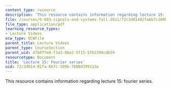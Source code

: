```yaml
---
content_type: resource
description: 'This resource contains information regarding lecture 15: fourier series.'
file: /courses/6-003-signals-and-systems-fall-2011/72c3d01402fa6b7c109b7b88d399115e_MIT6_003F11_lec15.pdf
file_type: application/pdf
learning_resource_types:
- Lecture Videos
ocw_type: OCWFile
parent_title: Lecture Videos
parent_type: CourseSection
parent_uid: 47b07fed-f3a3-0be2-5f15-5f62399cdb59
resourcetype: Document
title: 'Lecture 15: Fourier series'
uid: 72c3d014-02fa-6b7c-109b-7b88d399115e
---
```

This resource contains information regarding lecture 15: fourier series.


